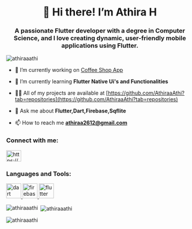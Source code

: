 <h1 align="center">👋 Hi there! I’m Athira H</h1>
<h3 align="center">A passionate Flutter developer with a degree in Computer Science, and I love creating dynamic, user-friendly mobile applications using Flutter.</h3>

<p align="left"> <img src="https://komarev.com/ghpvc/?username=athiraaathi&label=Profile%20views&color=0e75b6&style=flat" alt="athiraaathi" /> </p>


- 🔭 I’m currently working on [Coffee Shop App](https://github.com/AthiraaAthi/CofeeShop_App.git)

- 🌱 I’m currently learning **Flutter Native Ui's and Functionalities**

- 👨‍💻 All of my projects are available at [https://github.com/AthiraaAthi?tab=repositories](https://github.com/AthiraaAthi?tab=repositories)

- 💬 Ask me about **Flutter,Dart,Firebase,Sqflite**

- 📫 How to reach me **athiraa2612@gmail.com**

<h3 align="left">Connect with me:</h3>
<p align="left">
<a href="https://linkedin.com/in/https://www.linkedin.com/in/athira-h-41aa03293" target="blank"><img align="center" src="https://raw.githubusercontent.com/rahuldkjain/github-profile-readme-generator/master/src/images/icons/Social/linked-in-alt.svg" alt="https://www.linkedin.com/in/athira-h-41aa03293" height="30" width="40" /></a>
</p>

<h3 align="left">Languages and Tools:</h3>
<p align="left"> <a href="https://dart.dev" target="_blank" rel="noreferrer"> <img src="https://www.vectorlogo.zone/logos/dartlang/dartlang-icon.svg" alt="dart" width="40" height="40"/> </a> <a href="https://firebase.google.com/" target="_blank" rel="noreferrer"> <img src="https://www.vectorlogo.zone/logos/firebase/firebase-icon.svg" alt="firebase" width="40" height="40"/> </a> <a href="https://flutter.dev" target="_blank" rel="noreferrer"> <img src="https://www.vectorlogo.zone/logos/flutterio/flutterio-icon.svg" alt="flutter" width="40" height="40"/> </a> </p>

<p><img align="left" src="https://github-readme-stats.vercel.app/api/top-langs?username=athiraaathi&show_icons=true&locale=en&layout=compact" alt="athiraaathi" /></p>

<p>&nbsp;<img align="center" src="https://github-readme-stats.vercel.app/api?username=athiraaathi&show_icons=true&locale=en" alt="athiraaathi" /></p>

<p><img align="center" src="https://github-readme-streak-stats.herokuapp.com/?user=athiraaathi&" alt="athiraaathi" /></p>


